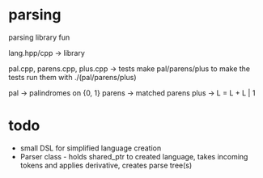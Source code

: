 # parsing
parsing library fun


lang.hpp/cpp -> library

pal.cpp, parens.cpp, plus.cpp -> tests
make pal/parens/plus to make the tests
run them with ./(pal/parens/plus)

pal -> palindromes on {0, 1}
parens -> matched parens
plus ->  L = L + L | 1


# todo
* small DSL for simplified language creation
* Parser class - holds shared_ptr to created language,
    takes incoming tokens and applies derivative,
    creates parse tree(s)
